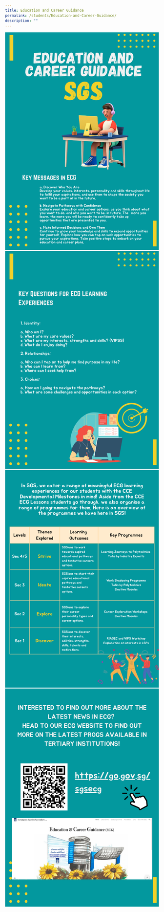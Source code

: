 ```yaml
---
title: Education and Career Guidance
permalink: /students/Education-and-Career-Guidance/
description: ""
---
```

![](/images/ECG1.png)![](/images/ECG2.png)![](/images/ECG3.png)
<a href="https://go.gov.sg/sgsecg"><img src="/images/ECG4.png"></a>